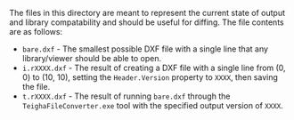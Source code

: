 The files in this directory are meant to represent the current state of output and library compatability and should be useful for diffing.  The file contents are as follows:

- `bare.dxf` - The smallest possible DXF file with a single line that any library/viewer should be able to open.
- `i.rXXXX.dxf` - The result of creating a DXF file with a single line from (0, 0) to (10, 10), setting the `Header.Version` property to `XXXX`, then saving the file.
- `t.rXXXX.dxf` - The result of running `bare.dxf` through the `TeighaFileConverter.exe` tool with the specified output version of `XXXX`.
